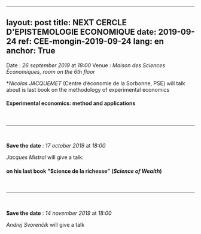 
---
layout: post
title: NEXT CERCLE D'EPISTEMOLOGIE ECONOMIQUE
date:   2019-09-24
ref: CEE-mongin-2019-09-24
lang: en
anchor: True
---

<i class="fas fa-table"></i> Date : *26 september 2019* at *18:00*
<i class="fas fa-map-marked"></i> Venue : *Maison des Sciences Économiques, room on the 6th floor*

**Nicolas JACQUEMET* (Centre d’économie de la Sorbonne, PSE) will talk about is last book on the methodology of experimental economics

#### **Experimental economics: method and applications**


<!--more-->

<br>
<hr />
<br>

**Save the date** : *17 october 2019* at *18:00*

*Jacques Mistral* will give a talk:

#### on his last book "Science de la richesse" (*Science of Wealth*)

<br>
<hr />
<br>

**Save the date** : *14 november 2019* at *18:00*

*Andrej Svorenčík* will give a talk
